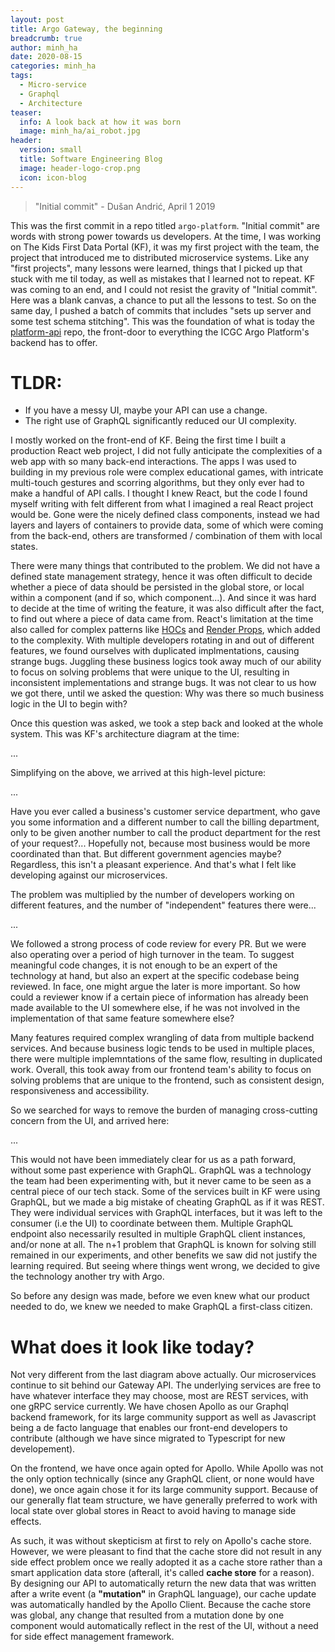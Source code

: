 ```yaml
---
layout: post
title: Argo Gateway, the beginning
breadcrumb: true
author: minh_ha
date: 2020-08-15
categories: minh_ha
tags:
  - Micro-service
  - Graphql
  - Architecture
teaser:
  info: A look back at how it was born
  image: minh_ha/ai_robot.jpg
header:
  version: small
  title: Software Engineering Blog
  image: header-logo-crop.png
  icon: icon-blog
---
```


> "Initial commit" - Dušan Andrić, April 1 2019

This was the first commit in a repo titled `argo-platform`. "Initial commit" are words with strong power towards us developers. At the time, I was working on The Kids First Data Portal (KF), it was my first project with the team, the project that introduced me to distributed microservice systems. Like any "first projects", many lessons were learned, things that I picked up that stuck with me til today, as well as mistakes that I learned not to repeat. KF was coming to an end, and I could not resist the gravity of "Initial commit". Here was a blank canvas, a chance to put all the lessons to test. So on the same day, I pushed a batch of commits that includes "sets up server and some test schema stitching". This was the foundation of what is today the [platform-api](https://github.com/icgc-argo/platform-api) repo, the front-door to everything the ICGC Argo Platform's backend has to offer.

# TLDR:

- If you have a messy UI, maybe your API can use a change.
- The right use of GraphQL significantly reduced our UI complexity.

I mostly worked on the front-end of KF. Being the first time I built a production React web project, I did not fully anticipate the complexities of a web app with so many back-end interactions. The apps I was used to building in my previous role were complex educational games, with intricate multi-touch gestures and scorring algorithms, but they only ever had to make a handful of API calls. I thought I knew React, but the code I found myself writing with felt different from what I imagined a real React project would be. Gone were the nicely defined class components, instead we had layers and layers of containers to provide data, some of which were coming from the back-end, others are transformed / combination of them with local states.

There were many things that contributed to the problem. We did not have a defined state management strategy, hence it was often difficult to decide whether a piece of data should be persisted in the global store, or local within a component (and if so, which component...). And since it was hard to decide at the time of writing the feature, it was also difficult after the fact, to find out where a piece of data came from. React's limitation at the time also called for complex patterns like [HOCs](https://reactjs.org/docs/higher-order-components.html) and [Render Props](https://reactjs.org/docs/render-props.html), which added to the complexity. With multiple developers rotating in and out of different features, we found ourselves with duplicated implmentations, causing strange bugs. Juggling these business logics took away much of our ability to focus on solving problems that were unique to the UI, resulting in inconsistent implementations and strange bugs. It was not clear to us how we got there, until we asked the question: Why was there so much business logic in the UI to begin with?

Once this question was asked, we took a step back and looked at the whole system. This was KF's architecture diagram at the time:

...

Simplifying on the above, we arrived at this high-level picture:

...

Have you ever called a business's customer service department, who gave you some information and a different number to call the billing department, only to be given another number to call the product department for the rest of your request?... Hopefully not, because most business would be more coordinated than that. But different government agencies maybe? Regardless, this isn't a pleasant experience. And that's what I felt like developing against our microservices.

The problem was multiplied by the number of developers working on different features, and the number of "independent" features there were...

...

We followed a strong process of code review for every PR. But we were also operating over a period of high turnover in the team. To suggest meaningful code changes, it is not enough to be an expert of the technology at hand, but also an expert at the specific codebase being reviewed. In face, one might argue the later is more important. So how could a reviewer know if a certain piece of information has already been made available to the UI somewhere else, if he was not involved in the implementation of that same feature somewhere else?

Many features required complex wrangling of data from multiple backend services. And because business logic tends to be used in multiple places, there were multiple implemntations of the same flow, resulting in duplicated work. Overall, this took away from our frontend team's ability to focus on solving problems that are unique to the frontend, such as consistent design, responsiveness and accessibility.

So we searched for ways to remove the burden of managing cross-cutting concern from the UI, and arrived here:

...

This would not have been immediately clear for us as a path forward, without some past experience with GraphQL. GraphQL was a technology the team had been experimenting with, but it never came to be seen as a central piece of our tech stack. Some of the services built in KF were using GraphQL, but we made a big mistake of cheating GraphQL as if it was REST. They were individual services with GraphQL interfaces, but it was left to the consumer (i.e the UI) to coordinate between them. Multiple GraphQL endpoint also necessarily resulted in multiple GraphQL client instances, and/or none at all. The n+1 problem that GraphQL is known for solving still remained in our experiments, and other benefits we saw did not justify the learning required. But seeing where things went wrong, we decided to give the technology another try with Argo.

So before any design was made, before we even knew what our product needed to do, we knew we needed to make GraphQL a first-class citizen.

# What does it look like today?

Not very different from the last diagram above actually. Our microservices continue to sit behind our Gateway API. The underlying services are free to have whatever interface they may choose, most are REST services, with one gRPC service currently. We have chosen Apollo as our Graphql backend framework, for its large community support as well as Javascript being a de facto language that enables our front-end developers to contribute (although we have since migrated to Typescript for new developement).

On the frontend, we have once again opted for Apollo. While Apollo was not the only option technically (since any GraphQL client, or none would have done), we once again chose it for its large community support. Because of our generally flat team structure, we have generally preferred to work with local state over global stores in React to avoid having to manage side effects.

As such, it was without skepticism at first to rely on Apollo's cache store. However, we were pleasant to find that the cache store did not result in any side effect problem once we really adopted it as a cache store rather than a smart application data store (afterall, it's called **cache store** for a reason). By designing our API to automatically return the new data that was written after a write event (a **"mutation"** in GraphQL language), our cache update was automatically handled by the Apollo Client. Because the cache store was global, any change that resulted from a mutation done by one component would automatically reflect in the rest of the UI, without a need for side effect management framework.
